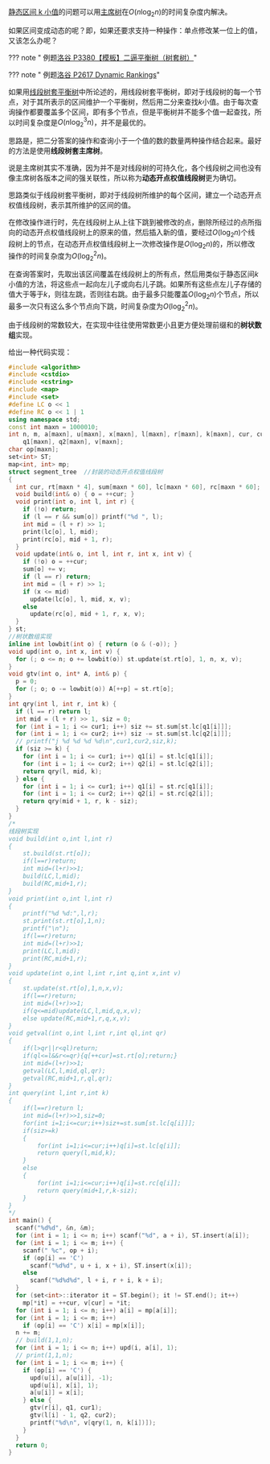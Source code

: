 [静态区间 k 小值](https://www.luogu.org/problemnew/show/P3834)的问题可以用[主席树](/ds/persistent-seg/)在$O(n\log_2 n)$的时间复杂度内解决。

如果区间变成动态的呢？即，如果还要求支持一种操作：单点修改某一位上的值，又该怎么办呢？

??? note " 例题[洛谷 P3380【模板】二逼平衡树（树套树）](https://www.luogu.org/problemnew/show/P3380)"

??? note " 例题[洛谷 P2617 Dynamic Rankings](https://www.luogu.org/problemnew/show/P2617)"

如果用[线段树套平衡树](/ds/balanced-in-seg/)中所论述的，用线段树套平衡树，即对于线段树的每一个节点，对于其所表示的区间维护一个平衡树，然后用二分来查找$k$小值。由于每次查询操作都要覆盖多个区间，即有多个节点，但是平衡树并不能多个值一起查找，所以时间复杂度是$O(n\log_2^3 n)$，并不是最优的。

思路是，把二分答案的操作和查询小于一个值的数的数量两种操作结合起来。最好的方法是使用**线段树套主席树**。

说是主席树其实不准确，因为并不是对线段树的可持久化，各个线段树之间也没有像主席树各版本之间的强关联性，所以称为**动态开点权值线段树**更为确切。

思路类似于线段树套平衡树，即对于线段树所维护的每个区间，建立一个动态开点权值线段树，表示其所维护的区间的值。

在修改操作进行时，先在线段树上从上往下跳到被修改的点，删除所经过的点所指向的动态开点权值线段树上的原来的值，然后插入新的值，要经过$O(\log_2 n)$个线段树上的节点，在动态开点权值线段树上一次修改操作是$O(\log_2 n)$的，所以修改操作的时间复杂度为$O(\log_2^2 n)$。

在查询答案时，先取出该区间覆盖在线段树上的所有点，然后用类似于静态区间$k$小值的方法，将这些点一起向左儿子或向右儿子跳。如果所有这些点左儿子存储的值大于等于$k$，则往左跳，否则往右跳。由于最多只能覆盖$O(\log_2 n)$个节点，所以最多一次只有这么多个节点向下跳，时间复杂度为$O(\log_2^2 n)$。

由于线段树的常数较大，在实现中往往使用常数更小且更方便处理前缀和的**树状数组**实现。

给出一种代码实现：

```cpp
#include <algorithm>
#include <cstdio>
#include <cstring>
#include <map>
#include <set>
#define LC o << 1
#define RC o << 1 | 1
using namespace std;
const int maxn = 1000010;
int n, m, a[maxn], u[maxn], x[maxn], l[maxn], r[maxn], k[maxn], cur, cur1, cur2,
    q1[maxn], q2[maxn], v[maxn];
char op[maxn];
set<int> ST;
map<int, int> mp;
struct segment_tree  //封装的动态开点权值线段树
{
  int cur, rt[maxn * 4], sum[maxn * 60], lc[maxn * 60], rc[maxn * 60];
  void build(int& o) { o = ++cur; }
  void print(int o, int l, int r) {
    if (!o) return;
    if (l == r && sum[o]) printf("%d ", l);
    int mid = (l + r) >> 1;
    print(lc[o], l, mid);
    print(rc[o], mid + 1, r);
  }
  void update(int& o, int l, int r, int x, int v) {
    if (!o) o = ++cur;
    sum[o] += v;
    if (l == r) return;
    int mid = (l + r) >> 1;
    if (x <= mid)
      update(lc[o], l, mid, x, v);
    else
      update(rc[o], mid + 1, r, x, v);
  }
} st;
//树状数组实现
inline int lowbit(int o) { return (o & (-o)); }
void upd(int o, int x, int v) {
  for (; o <= n; o += lowbit(o)) st.update(st.rt[o], 1, n, x, v);
}
void gtv(int o, int* A, int& p) {
  p = 0;
  for (; o; o -= lowbit(o)) A[++p] = st.rt[o];
}
int qry(int l, int r, int k) {
  if (l == r) return l;
  int mid = (l + r) >> 1, siz = 0;
  for (int i = 1; i <= cur1; i++) siz += st.sum[st.lc[q1[i]]];
  for (int i = 1; i <= cur2; i++) siz -= st.sum[st.lc[q2[i]]];
  // printf("j %d %d %d %d\n",cur1,cur2,siz,k);
  if (siz >= k) {
    for (int i = 1; i <= cur1; i++) q1[i] = st.lc[q1[i]];
    for (int i = 1; i <= cur2; i++) q2[i] = st.lc[q2[i]];
    return qry(l, mid, k);
  } else {
    for (int i = 1; i <= cur1; i++) q1[i] = st.rc[q1[i]];
    for (int i = 1; i <= cur2; i++) q2[i] = st.rc[q2[i]];
    return qry(mid + 1, r, k - siz);
  }
}
/*
线段树实现
void build(int o,int l,int r)
{
    st.build(st.rt[o]);
    if(l==r)return;
    int mid=(l+r)>>1;
    build(LC,l,mid);
    build(RC,mid+1,r);
}
void print(int o,int l,int r)
{
    printf("%d %d:",l,r);
    st.print(st.rt[o],1,n);
    printf("\n");
    if(l==r)return;
    int mid=(l+r)>>1;
    print(LC,l,mid);
    print(RC,mid+1,r);
}
void update(int o,int l,int r,int q,int x,int v)
{
    st.update(st.rt[o],1,n,x,v);
    if(l==r)return;
    int mid=(l+r)>>1;
    if(q<=mid)update(LC,l,mid,q,x,v);
    else update(RC,mid+1,r,q,x,v);
}
void getval(int o,int l,int r,int ql,int qr)
{
    if(l>qr||r<ql)return;
    if(ql<=l&&r<=qr){q[++cur]=st.rt[o];return;}
    int mid=(l+r)>>1;
    getval(LC,l,mid,ql,qr);
    getval(RC,mid+1,r,ql,qr);
}
int query(int l,int r,int k)
{
    if(l==r)return l;
    int mid=(l+r)>>1,siz=0;
    for(int i=1;i<=cur;i++)siz+=st.sum[st.lc[q[i]]];
    if(siz>=k)
    {
        for(int i=1;i<=cur;i++)q[i]=st.lc[q[i]];
        return query(l,mid,k);
    }
    else
    {
        for(int i=1;i<=cur;i++)q[i]=st.rc[q[i]];
        return query(mid+1,r,k-siz);
    }
}
*/
int main() {
  scanf("%d%d", &n, &m);
  for (int i = 1; i <= n; i++) scanf("%d", a + i), ST.insert(a[i]);
  for (int i = 1; i <= m; i++) {
    scanf(" %c", op + i);
    if (op[i] == 'C')
      scanf("%d%d", u + i, x + i), ST.insert(x[i]);
    else
      scanf("%d%d%d", l + i, r + i, k + i);
  }
  for (set<int>::iterator it = ST.begin(); it != ST.end(); it++)
    mp[*it] = ++cur, v[cur] = *it;
  for (int i = 1; i <= n; i++) a[i] = mp[a[i]];
  for (int i = 1; i <= m; i++)
    if (op[i] == 'C') x[i] = mp[x[i]];
  n += m;
  // build(1,1,n);
  for (int i = 1; i <= n; i++) upd(i, a[i], 1);
  // print(1,1,n);
  for (int i = 1; i <= m; i++) {
    if (op[i] == 'C') {
      upd(u[i], a[u[i]], -1);
      upd(u[i], x[i], 1);
      a[u[i]] = x[i];
    } else {
      gtv(r[i], q1, cur1);
      gtv(l[i] - 1, q2, cur2);
      printf("%d\n", v[qry(1, n, k[i])]);
    }
  }
  return 0;
}
```
